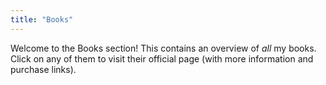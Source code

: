 ```yaml
---
title: "Books"
---
```


Welcome to the Books section! This contains an overview of _all_ my books. Click on any of them to visit their official page (with more information and purchase links).